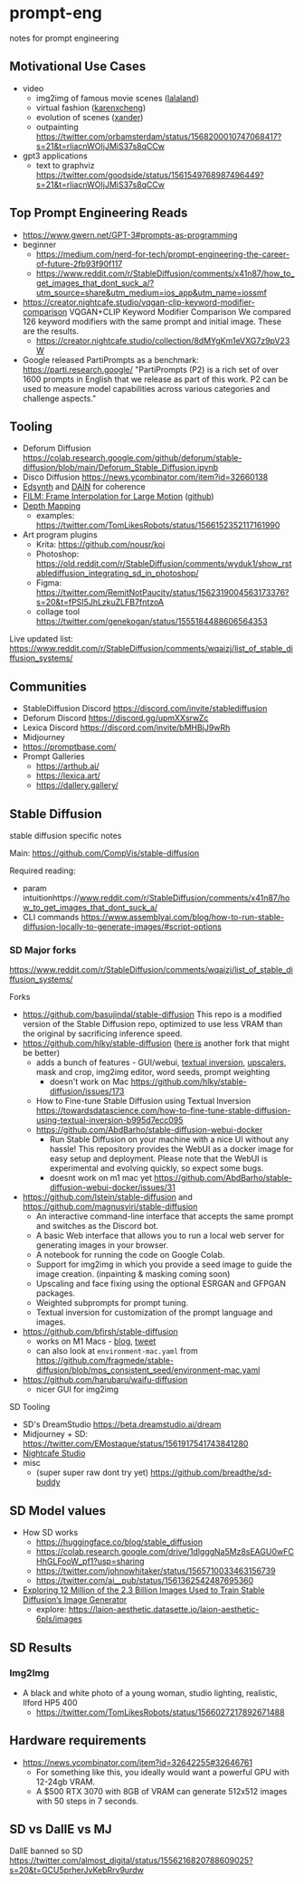 # prompt-eng

notes for prompt engineering

## Motivational Use Cases

- video
  - img2img of famous movie scenes ([lalaland](https://twitter.com/TomLikesRobots/status/1565678995986911236))
  - virtual fashion ([karenxcheng](https://twitter.com/karenxcheng/status/1564626773001719813))
  - evolution of scenes ([xander](https://twitter.com/xsteenbrugge/status/1558508866463219712))
  - outpainting https://twitter.com/orbamsterdam/status/1568200010747068417?s=21&t=rliacnWOIjJMiS37s8qCCw
- gpt3 applications
  - text to graphviz https://twitter.com/goodside/status/1561549768987496449?s=21&t=rliacnWOIjJMiS37s8qCCw

## Top Prompt Engineering Reads

- https://www.gwern.net/GPT-3#prompts-as-programming
- beginner
  - https://medium.com/nerd-for-tech/prompt-engineering-the-career-of-future-2fb93f90f117
  - https://www.reddit.com/r/StableDiffusion/comments/x41n87/how_to_get_images_that_dont_suck_a/?utm_source=share&utm_medium=ios_app&utm_name=iossmf
- https://creator.nightcafe.studio/vqgan-clip-keyword-modifier-comparison VQGAN+CLIP Keyword Modifier Comparison
We compared 126 keyword modifiers with the same prompt and initial image. These are the results.
  - https://creator.nightcafe.studio/collection/8dMYgKm1eVXG7z9pV23W
- Google released PartiPrompts as a benchmark: https://parti.research.google/ "PartiPrompts (P2) is a rich set of over 1600 prompts in English that we release as part of this work. P2 can be used to measure model capabilities across various categories and challenge aspects."

## Tooling

- Deforum Diffusion https://colab.research.google.com/github/deforum/stable-diffusion/blob/main/Deforum_Stable_Diffusion.ipynb
- Disco Diffusion https://news.ycombinator.com/item?id=32660138
- [Edsynth](https://www.youtube.com/watch?v=eghGQtQhY38) and [DAIN](https://twitter.com/karenxcheng/status/1564635828436885504) for coherence
- [FILM: Frame Interpolation for Large Motion](https://film-net.github.io/) ([github](https://github.com/google-research/frame-interpolation))
- [Depth Mapping](https://github.com/compphoto/BoostingMonocularDepth)
  - examples: https://twitter.com/TomLikesRobots/status/1566152352117161990
- Art program plugins
  - Krita: https://github.com/nousr/koi
  - Photoshop: https://old.reddit.com/r/StableDiffusion/comments/wyduk1/show_rstablediffusion_integrating_sd_in_photoshop/
  - Figma: https://twitter.com/RemitNotPaucity/status/1562319004563173376?s=20&t=fPSI5JhLzkuZLFB7fntzoA
  - collage tool https://twitter.com/genekogan/status/1555184488606564353

Live updated list: https://www.reddit.com/r/StableDiffusion/comments/wqaizj/list_of_stable_diffusion_systems/

## Communities

- StableDiffusion Discord https://discord.com/invite/stablediffusion
- Deforum Discord https://discord.gg/upmXXsrwZc
- Lexica Discord https://discord.com/invite/bMHBjJ9wRh
- Midjourney
- https://promptbase.com/
- Prompt Galleries
  - https://arthub.ai/
  - https://lexica.art/
  - https://dallery.gallery/

## Stable Diffusion

stable diffusion specific notes

Main: https://github.com/CompVis/stable-diffusion

Required reading:
- param intuitionhttps://www.reddit.com/r/StableDiffusion/comments/x41n87/how_to_get_images_that_dont_suck_a/
- CLI commands https://www.assemblyai.com/blog/how-to-run-stable-diffusion-locally-to-generate-images/#script-options

### SD Major forks

https://www.reddit.com/r/StableDiffusion/comments/wqaizj/list_of_stable_diffusion_systems/

Forks 

- https://github.com/basujindal/stable-diffusion 
  This repo is a modified version of the Stable Diffusion repo, optimized to use less VRAM than the original by sacrificing inference speed.
- https://github.com/hlky/stable-diffusion ([here is](https://www.reddit.com/r/StableDiffusion/comments/x28a76/stable_diffusion_web_ui/) another fork that might be better)
  - adds a bunch of features - GUI/webui, [textual inversion](https://textual-inversion.github.io/), [upscalers](https://github.com/hlky/stable-diffusion-webui/wiki/Upscalers), mask and crop, img2img editor, word seeds, prompt weighting
    - doesn't work on Mac https://github.com/hlky/stable-diffusion/issues/173
  - How to Fine-tune Stable Diffusion using Textual Inversion https://towardsdatascience.com/how-to-fine-tune-stable-diffusion-using-textual-inversion-b995d7ecc095
  - https://github.com/AbdBarho/stable-diffusion-webui-docker
    - Run Stable Diffusion on your machine with a nice UI without any hassle! This repository provides the WebUI as a docker image for easy setup and deployment. Please note that the WebUI is experimental and evolving quickly, so expect some bugs.
    - doesnt work on m1 mac yet https://github.com/AbdBarho/stable-diffusion-webui-docker/issues/31
- https://github.com/lstein/stable-diffusion and https://github.com/magnusviri/stable-diffusion
  - An interactive command-line interface that accepts the same prompt and switches as the Discord bot.
  - A basic Web interface that allows you to run a local web server for generating images in your browser.
  - A notebook for running the code on Google Colab.
  - Support for img2img in which you provide a seed image to guide the image creation. (inpainting & masking coming soon)
  - Upscaling and face fixing using the optional ESRGAN and GFPGAN packages.
  - Weighted subprompts for prompt tuning.
  - Textual inversion for customization of the prompt language and images.
- https://github.com/bfirsh/stable-diffusion
  - works on M1 Macs - [blog](https://replicate.com/blog/run-stable-diffusion-on-m1-mac), [tweet](https://twitter.com/levelsio/status/1565731907664478209)
  - can also look at `environment-mac.yaml` from https://github.com/fragmede/stable-diffusion/blob/mps_consistent_seed/environment-mac.yaml
- https://github.com/harubaru/waifu-diffusion
  - nicer GUI for img2img

SD Tooling

- SD's DreamStudio https://beta.dreamstudio.ai/dream
- Midjourney + SD: https://twitter.com/EMostaque/status/1561917541743841280
- [Nightcafe Studio](https://creator.nightcafe.studio/stable-diffusion-image-generator)
- misc
  - (super super raw dont try yet) https://github.com/breadthe/sd-buddy

## SD Model values


- How SD works
  - https://huggingface.co/blog/stable_diffusion
  - https://colab.research.google.com/drive/1dlgggNa5Mz8sEAGU0wFCHhGLFooW_pf1?usp=sharing
  - https://twitter.com/johnowhitaker/status/1565710033463156739
  - https://twitter.com/ai__pub/status/1561362542487695360
- [Exploring 12 Million of the 2.3 Billion Images Used to Train Stable Diffusion’s Image Generator](https://waxy.org/2022/08/exploring-12-million-of-the-images-used-to-train-stable-diffusions-image-generator/)
  - explore: https://laion-aesthetic.datasette.io/laion-aesthetic-6pls/images


## SD Results

### Img2Img

- A black and white photo of a young woman, studio lighting, realistic, Ilford HP5 400
  - https://twitter.com/TomLikesRobots/status/1566027217892671488


## Hardware requirements

- https://news.ycombinator.com/item?id=32642255#32646761
  - For something like this, you ideally would want a powerful GPU with 12-24gb VRAM. 
  - A $500 RTX 3070 with 8GB of VRAM can generate 512x512 images with 50 steps in 7 seconds.

## SD vs DallE vs MJ

DallE banned so SD https://twitter.com/almost_digital/status/1556216820788609025?s=20&t=GCU5prherJvKebRrv9urdw
